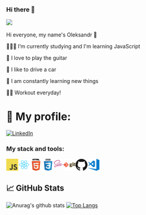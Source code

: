 ### Hi there 👋
![](https://komarev.com/ghpvc/?username=your-github-OleksandrVasylchuk&color=blue)


Hi everyone, my name's Oleksandr 🤵

👨🏻‍💻 I’m currently studying and I'm learning  JavaScript 

🎸 I love to play the guitar

🚗 I like to drive a car

🥅 I am constantly learning new things

✍🏻 Workout everyday!

 # 👨 My profile:
 
[![LinkedIn](https://img.shields.io/badge/-LinkedIn-090909?style=for-the-badge&logo=linkedin&logoColor=007BB6)](https://www.linkedin.com/in/oleksandr-vasylchuk)

### My stack and tools:

<img align="left" alt="JavaScript" width="32px" src="https://raw.githubusercontent.com/github/explore/80688e429a7d4ef2fca1e82350fe8e3517d3494d/topics/javascript/javascript.png" />

<img align="left" alt="React" width="32px" src="https://raw.githubusercontent.com/github/explore/80688e429a7d4ef2fca1e82350fe8e3517d3494d/topics/react/react.png" />

<img align="left" alt="HTML" width="32px" src="https://raw.githubusercontent.com/github/explore/80688e429a7d4ef2fca1e82350fe8e3517d3494d/topics/html/html.png" />

<img align="left" alt="CSS" width="32px" src="https://raw.githubusercontent.com/github/explore/80688e429a7d4ef2fca1e82350fe8e3517d3494d/topics/css/css.png" />

<img align="left" alt="Sass" width="26px" src="https://raw.githubusercontent.com/github/explore/80688e429a7d4ef2fca1e82350fe8e3517d3494d/topics/sass/sass.png" />

<img align="left" alt="Git" width="32px" src="https://raw.githubusercontent.com/github/explore/80688e429a7d4ef2fca1e82350fe8e3517d3494d/topics/git/git.png" />

<img align="left" alt="GitHub" width="32px" src="https://raw.githubusercontent.com/github/explore/78df643247d429f6cc873026c0622819ad797942/topics/github/github.png" />

<img alt="Visual Studio Code" width="32px" src="https://raw.githubusercontent.com/github/explore/80688e429a7d4ef2fca1e82350fe8e3517d3494d/topics/visual-studio-code/visual-studio-code.png" />

## 📈 GitHub Stats
![Anurag's github stats](https://github-readme-stats.vercel.app/api?username=OleksandrVasylchuk&show_icons=true&theme=blue-green) [![Top Langs](https://github-readme-stats.vercel.app/api/top-langs/?username=OleksandrVasylchuk&layout=compact&theme=blue-green)](https://github.com/anuraghazra/github-readme-stats)



